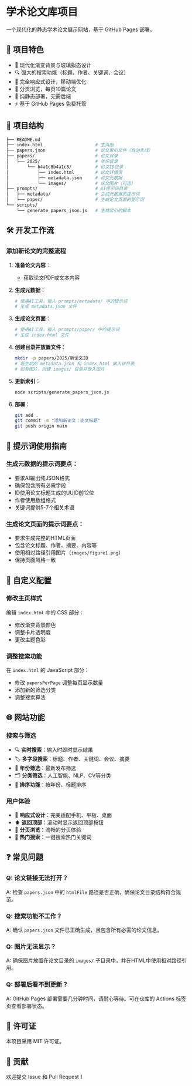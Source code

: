 # 学术论文库项目

一个现代化的静态学术论文展示网站，基于 GitHub Pages 部署。

## 🎯 项目特色

- 🎨 现代化渐变背景与玻璃拟态设计
- 🔍 强大的搜索功能（标题、作者、关键词、会议）
- 📱 完全响应式设计，移动端优化
- 📄 分页浏览，每页10篇论文
- 🚀 纯静态部署，无需后端
- ⚡ 基于 GitHub Pages 免费托管

## 📁 项目结构

```bash
├── README.md
├── index.html                    # 主页面
├── papers.json                   # 论文索引文件（自动生成）
├── papers/                       # 论文目录
│   └── 2025/                     # 年份目录
│       └── b4a1c8b4a1c8/         # 论文ID目录
│           ├── index.html        # 论文详情页
│           ├── metadata.json     # 论文元数据
│           └── images/           # 论文图片（可选）
├── prompts/                      # AI提示词目录
│   ├── metadata/                 # 生成元数据的提示词
│   └── paper/                    # 生成论文页面的提示词
└── scripts/
    └── generate_papers_json.js   # 生成索引的脚本
```

## 🛠️ 开发工作流

### 添加新论文的完整流程

1. **准备论文内容**：

   - 获取论文PDF或文本内容

2. **生成元数据**：

   ```bash
   # 使用AI工具，输入 prompts/metadata/ 中的提示词
   # 生成 metadata.json 文件
   ```

3. **生成论文页面**：

   ```bash
   # 使用AI工具，输入 prompts/paper/ 中的提示词
   # 生成 index.html 文件
   ```

4. **创建目录并放置文件**：

   ```bash
   mkdir -p papers/2025/新论文ID
   # 将生成的 metadata.json 和 index.html 放入该目录
   # 如有图片，创建 images/ 目录并放入图片
   ```

5. **更新索引**：

   ```bash
   node scripts/generate_papers_json.js
   ```

6. **部署**：

   ```bash
   git add .
   git commit -m "添加新论文：论文标题"
   git push origin main
   ```

## 📝 提示词使用指南

### 生成元数据的提示词要点：

- 要求AI输出纯JSON格式
- 确保包含所有必需字段
- ID使用论文标题生成的UUID前12位
- 作者使用数组格式
- 关键词提供5-7个相关术语

### 生成论文页面的提示词要点：

- 要求生成完整的HTML页面
- 包含论文标题、作者、摘要、内容等
- 使用相对路径引用图片（`images/figure1.png`）
- 保持页面风格一致

## 🔧 自定义配置

### 修改主页样式

编辑 `index.html` 中的 CSS 部分：

- 修改渐变背景颜色
- 调整卡片透明度
- 更改主题色彩

### 调整搜索功能

在 `index.html` 的 JavaScript 部分：

- 修改 `papersPerPage` 调整每页显示数量
- 添加新的筛选分类
- 调整搜索算法

## 🌐 网站功能

### 搜索与筛选

- 🔍 **实时搜索**：输入时即时显示结果
- 🏷️ **多字段搜索**：标题、作者、关键词、会议、摘要
- 📅 **年份筛选**：最新发布筛选
- 🗂️ **分类筛选**：人工智能、NLP、CV等分类
- 🔄 **排序功能**：按年份、标题排序

### 用户体验

- 📱 **响应式设计**：完美适配手机、平板、桌面
- ⬆️ **返回顶部**：滚动时显示返回顶部按钮
- 📄 **分页浏览**：流畅的分页体验
- 🎯 **热门搜索**：一键搜索热门关键词

## ❓ 常见问题

### Q: 论文链接无法打开？

A: 检查 `papers.json` 中的 `htmlFile` 路径是否正确，确保论文目录结构符合规范。

### Q: 搜索功能不工作？

A: 确认 `papers.json` 文件已正确生成，且包含所有必需的论文信息。

### Q: 图片无法显示？

A: 确保图片放置在论文目录的 `images/` 子目录中，并在HTML中使用相对路径引用。

### Q: 部署后看不到更新？

A: GitHub Pages 部署需要几分钟时间，请耐心等待。可在仓库的 Actions 标签页查看部署状态。

## 📄 许可证

本项目采用 MIT 许可证。

## 🤝 贡献

欢迎提交 Issue 和 Pull Request！
